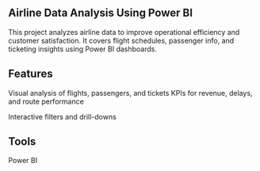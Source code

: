 ## Airline Data Analysis Using Power BI
This project analyzes airline data to improve operational efficiency and customer satisfaction. It covers flight schedules, passenger info, and ticketing insights using Power BI dashboards.

 ## Features
Visual analysis of flights, passengers, and tickets
KPIs for revenue, delays, and route performance

Interactive filters and drill-downs
## Tools
Power BI
